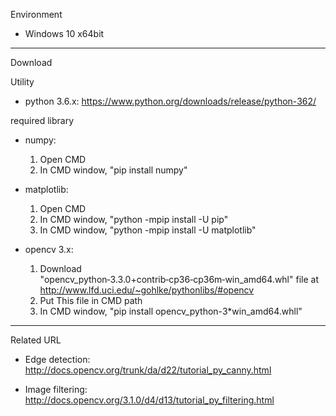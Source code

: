 Environment
  - Windows 10 x64bit

---------------------------------------------------------------------------------------------------------------
Download

Utility 
  - python 3.6.x: https://www.python.org/downloads/release/python-362/
  
required library
  - numpy: 
    1. Open CMD
    2. In CMD window, "pip install numpy"
    
  - matplotlib: 
    1. Open CMD
    2. In CMD window, "python -mpip install -U pip"
    3. In CMD window, "python -mpip install -U matplotlib"
    
  - opencv 3.x: 
    1. Download "opencv_python‑3.3.0+contrib‑cp36‑cp36m‑win_amd64.whl" file at http://www.lfd.uci.edu/~gohlke/pythonlibs/#opencv
    2. Put This file in CMD path
    3. In CMD window, "pip install opencv_python-3*win_amd64.whll"
  
---------------------------------------------------------------------------------------------------------------
Related URL
  - Edge detection: http://docs.opencv.org/trunk/da/d22/tutorial_py_canny.html
  
  - Image filtering: http://docs.opencv.org/3.1.0/d4/d13/tutorial_py_filtering.html
